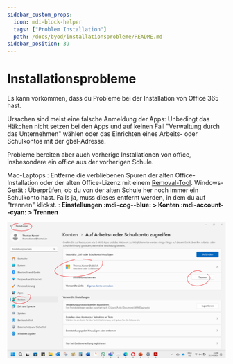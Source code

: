 ```yaml
---
sidebar_custom_props:
  icon: mdi-block-helper
  tags: ["Problem Installation"]
  path: /docs/byod/installationsprobleme/README.md
sidebar_position: 39
---
```


# Installationsprobleme

Es kann vorkommen, dass du Probleme bei der Installation von Office 365 hast. 

Ursachen sind meist eine falsche Anmeldung der Apps: Unbedingt das Häkchen nicht setzen bei den Apps und auf keinen Fall "Verwaltung durch das Unternehmen" wählen oder
das Einrichten eines Arbeits- oder Schulkontos mit der gbsl-Adresse.

Probleme bereiten aber auch vorherige Installationen von office, insbesondere ein office aus der vorherigen Schule. 

Mac-Laptops
: Entferne die verbliebenen Spuren der alten Office-Installation oder der alten Office-Lizenz mit einem [Removal-Tool](https://support.microsoft.com/en-us/office/how-to-remove-office-license-files-on-a-mac-b032c0f6-a431-4dad-83a9-6b727c03b193).
Windows-Gerät
: Überprüfen, ob du von der alten Schule her noch immer ein Schulkonto hast. Falls ja, muss dieses entfernt werden, in dem du auf "trennen" klickst.
: __Einstellungen :mdi-cog--blue: > Konten :mdi-account--cyan: > Trennen__

![Anleitung](./Schulkonto2.png)
